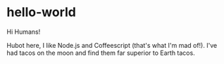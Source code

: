 # hello-world

Hi Humans!


Hubot here, I like Node.js and Coffeescript (that's what I'm mad of!).
I've had tacos on the moon and find them far superior to Earth tacos.
